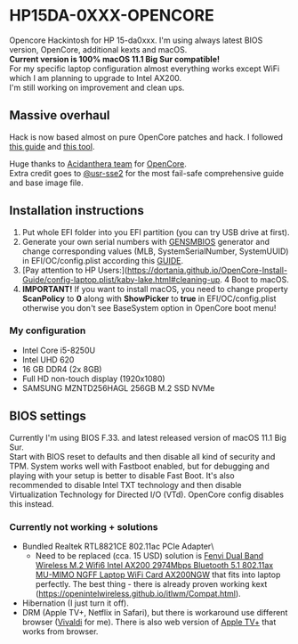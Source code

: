 # HP15DA-0XXX-OPENCORE
Opencore Hackintosh for HP 15-da0xxx. I'm using always latest BIOS version, OpenCore, additional kexts and macOS.\
**Current version is 100% macOS 11.1 Big Sur compatible!**\
For my specific laptop configuration almost everything works except WiFi which I am planning to upgrade to Intel AX200.\
I'm still working on improvement and clean ups.

## Massive overhaul
Hack is now based almost on pure OpenCore patches and hack. I followed [this guide](https://dortania.github.io/OpenCore-Install-Guide/) and [this tool](https://opencore.slowgeek.com/). 

Huge thanks to [Acidanthera team](https://github.com/acidanthera) for [OpenCore](https://github.com/acidanthera/OpenCorePkg).\
Extra credit goes to [@usr-sse2](https://www.hackintoshshop.com/2810/hackintosh-big-sur-guide/) for the most fail-safe comprehensive guide and base image file.

## Installation instructions

1. Put whole EFI folder into you EFI partition (you can try USB drive at first).
2. Generate your own serial numbers with [GENSMBIOS](https://github.com/corpnewt/GenSMBIOS) generator and change corresponding values (MLB, SystemSerialNumber, SystemUUID) in EFI/OC/config.plist according this [GUIDE](https://dortania.github.io/OpenCore-Install-Guide/config-laptop.plist/kaby-lake.html#starting-point).
3. [Pay attention to HP Users:](https://dortania.github.io/OpenCore-Install-Guide/config-laptop.plist/kaby-lake.html#cleaning-up.
4 Boot to macOS.
5. **IMPORTANT!** If you want to install macOS, you need to change property **ScanPolicy** to **0** along with **ShowPicker** to **true** in EFI/OC/config.plist otherwise you don't see BaseSystem option in OpenCore boot menu!

### My configuration

- Intel Core i5-8250U
- Intel UHD 620
- 16 GB DDR4 (2x 8GB)
- Full HD non-touch display (1920x1080)
- SAMSUNG MZNTD256HAGL 256GB M.2 SSD NVMe

## BIOS settings

Currently I'm using BIOS F.33. and latest released version of macOS 11.1 Big Sur.\
Start with BIOS reset to defaults and then disable all kind of security and TPM.
System works well with Fastboot enabled, but for debugging and playing with your setup is better to disable Fast Boot.
It's also recommended to disable Intel TXT technology and then disable Virtualization Technology for Directed I/O (VTd). OpenCore config disables this instead.

### Currently not working + solutions

- Bundled Realtek RTL8821CE 802.11ac PCIe Adapter\
  - Need to be replaced (cca. 15 USD) solution is [Fenvi Dual Band Wireless M.2 Wifi6 Intel AX200 2974Mbps Bluetooth 5.1 802.11ax MU-MIMO NGFF Laptop WiFi Card AX200NGW](https://www.aliexpress.com/item/4000563277082.html?spm=a2g0o.productlist.0.0.4b394d15rRh1vt&algo_pvid=cb56b6f4-8257-4db8-ab80-e0234487d7cf&algo_expid=cb56b6f4-8257-4db8-ab80-e0234487d7cf-8&btsid=0b0a555816095040205066880eafad&ws_ab_test=searchweb0_0,searchweb201602_,searchweb201603_) that fits into laptop perfectly. The best thing - there is already proven working kext (https://openintelwireless.github.io/itlwm/Compat.html).
- Hibernation (I just turn it off).
- DRM (Apple TV+, Netflix in Safari), but there is workaround use different browser ([Vivaldi](https://vivaldi.com) for me). There is also web version of [Apple TV+](https://tv.apple.com) that works from browser.
